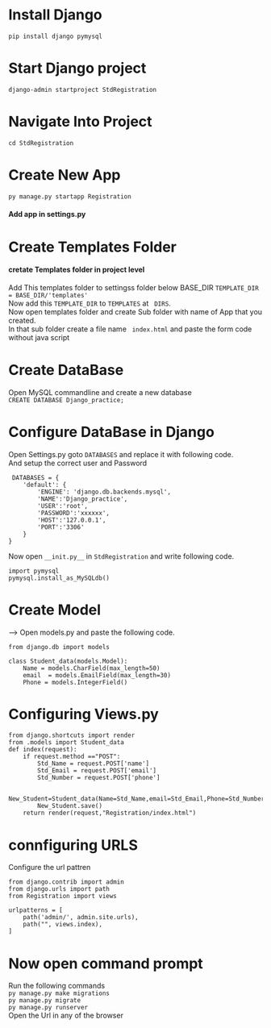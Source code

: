 # Install Django
``` pip install django pymysql ```
# Start Django project
``` django-admin startproject StdRegistration ```
# Navigate Into Project
``` cd StdRegistration ```
# Create New App
``` py manage.py startapp Registration ```
#### Add app in settings.py
# Create Templates Folder
#### cretate Templates folder in project level
Add This templates folder to settingss folder below BASE_DIR 
``` TEMPLATE_DIR = BASE_DIR/'templates' ```<br>
Now add this ``` TEMPLATE_DIR ``` to ``` TEMPLATES ``` at ``` DIRS```. <br>
Now open templates folder and create Sub folder with name of App that you created. <br>
In that sub folder create a file name ``` index.html``` and paste the form code without java script 
# Create DataBase 
Open MySQL commandline and create a new database <br>
``` CREATE DATABASE Django_practice; ``` 
# Configure DataBase in Django
Open Settings.py goto ``` DATABASES ``` and replace it with following code. <br>
And setup the correct user and Password <br>
```
 DATABASES = {
    'default': {
        'ENGINE': 'django.db.backends.mysql',
        'NAME':'Django_practice',
        'USER':'root',
        'PASSWORD':'xxxxxx',
        'HOST':'127.0.0.1',
        'PORT':'3306'
    }
} 
```
Now open ``` __init.py__ ``` in ``` StdRegistration ``` and write following code.
``` 
import pymysql
pymysql.install_as_MySQLdb()
```
# Create Model
--> Open models.py and paste the following code. <br>
```
from django.db import models

class Student_data(models.Model):
    Name = models.CharField(max_length=50)
    email  = models.EmailField(max_length=30)
    Phone = models.IntegerField() 
```
# Configuring Views.py
```
from django.shortcuts import render
from .models import Student_data
def index(request):
    if request.method =="POST":
        Std_Name = request.POST['name']
        Std_Email = request.POST['email']
        Std_Number = request.POST['phone']

        New_Student=Student_data(Name=Std_Name,email=Std_Email,Phone=Std_Number)
        New_Student.save()
    return render(request,"Registration/index.html")
```
# connfiguring URLS
Configure the url pattren
``` 
from django.contrib import admin
from django.urls import path
from Registration import views

urlpatterns = [
    path('admin/', admin.site.urls),
    path("", views.index),
]
```
# Now open command prompt
Run the following commands <br>
 ``` py manage.py make migrations ``` <br>
 ``` py manage.py migrate ``` <br>
 ``` py manage.py runserver ``` <br>
 Open the Url in any of the browser



